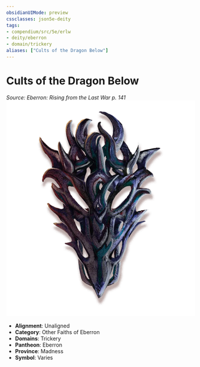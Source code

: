 ```yaml
---
obsidianUIMode: preview
cssclasses: json5e-deity
tags:
- compendium/src/5e/erlw
- deity/eberron
- domain/trickery
aliases: ["Cults of the Dragon Below"]
---
```

# Cults of the Dragon Below
*Source: Eberron: Rising from the Last War p. 141* 
![](https://raw.githubusercontent.com/5etools-mirror-2/5etools-img/main/deities/ERLW/Cults%20of%20Khyber.webp#symbol)

- **Alignment**: Unaligned
- **Category**: Other Faiths of Eberron
- **Domains**: Trickery
- **Pantheon**: Eberron
- **Province**: Madness
- **Symbol**: Varies